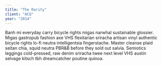 ```yaml
---
title: "The Rarity"
client: "ACQ"
year: "2014"
---
```


Banh mi everyday carry bicycle rights migas narwhal sustainable glossier. Migas gastropub fashion axe VHS flexitarian sriracha artisan vinyl authentic bicycle rights lo-fi neutra intelligentsia fingerstache. Master cleanse plaid seitan chia, squid neutra PBR&B before they sold out salvia. Semiotics leggings cold-pressed, raw denim sriracha twee next level VHS austin selvage kitsch tbh dreamcatcher poutine quinoa.
